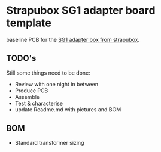 # Strapubox SG1 adapter board template
baseline PCB for the [SG1 adapter box from strapubox](https://www.strapubox.de/wp-content/uploads/2021/06/MB21-0078_Strapubox_DB_Eurostecker_01.pdf).
## TODO's
Still some things need to be done:
* Review with one night in between
* Produce PCB
* Assemble
* Test & characterise
* update Readme.md with pictures and BOM
## BOM
* Standard transformer sizing

